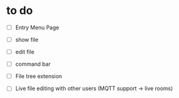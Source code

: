 # to do

- [ ] Entry Menu Page 
- [ ] show file
- [ ] edit file
- [ ] command bar
- [ ] File tree extension

- [ ] Live file editing with other users (MQTT support -> live rooms)
